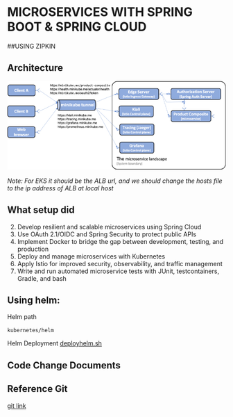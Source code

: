 # MICROSERVICES WITH SPRING BOOT & SPRING CLOUD
##USING ZIPKIN

## Architecture
![architect](/images/arch.png)

<i>Note: For EKS it should be the ALB url, and we should change the hosts file to the ip address of ALB at local host</i>

## What setup did
2. Develop resilient and scalable microservices using Spring Cloud
3. Use OAuth 2.1/OIDC and Spring Security to protect public APIs
4. Implement Docker to bridge the gap between development, testing, and production
5. Deploy and manage microservices with Kubernetes
6. Apply Istio for improved security, observability, and traffic management
7. Write and run automated microservice tests with JUnit, testcontainers, Gradle, and bash

## Using helm: 
Helm path
```path
kubernetes/helm
```
Helm Deployment
[deployhelm.sh](/deployhelm.sh)

## Code Change Documents


## Reference Git
[git link](https://github.com/PacktPublishing/Microservices-with-Spring-Boot-and-Spring-Cloud-2E)
